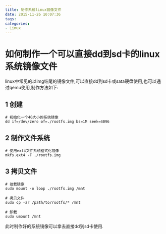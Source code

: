 ```yaml
---
title: 制作系统linux镜像文件
date: 2015-11-26 10:07:36
tags:
categories: 
- Linux
---
```


# 如何制作一个可以直接dd到sd卡的linux系统镜像文件

linux中常见的以img结尾的镜像文件,可以直接dd到sd卡或sata硬盘使用,也可以通过qemu使用,制作方法如下:

## 1 创建
```
# 初始化一个4G大小的系统镜像
dd if=/dev/zero of=./rootfs.img bs=1M seek=4096
```

## 2 制作文件系统
```
# 使用ext4文件系统格式化镜像
mkfs.ext4 -F ./rootfs.img
```

## 3 拷贝文件
```
# 挂载镜像
sudo mount -o loop ./rootfs.img /mnt

# 拷贝文件
sudo cp -ar /path/to/rootfs/* /mnt

# 卸载
sudo umount /mnt
```

此时制作好的系统镜像可以拿去直接dd到sd卡使用.